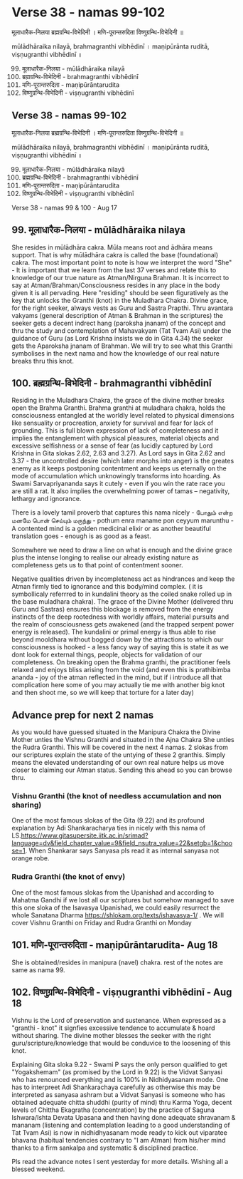 # Verse 38 - namas 99-102

मूलाधारैक-निलया ब्रह्मग्रन्थि-विभेदिनी ।
मणि-पूरान्तरुदिता विष्णुग्रन्थि-विभेदिनी ॥

mūlādhāraika nilayā, brahmagranthi vibhēdinī ।
maṇipūrānta ruditā, viṣṇugranthi vibhēdinī ॥

99. मूलाधारैक-निलया - mūlādhāraika nilayā
100. ब्रह्मग्रन्थि-विभेदिनी - brahmagranthi vibhēdinī
101. मणि-पूरान्तरुदिता - maṇipūrāntarudita
102. विष्णुग्रन्थि-विभेदिनी - viṣṇugranthi vibhēdinī

## Verse 38 - namas 99-102

मूलाधारैक-निलया ब्रह्मग्रन्थि-विभेदिनी । 
मणि-पूरान्तरुदिता विष्णुग्रन्थि-विभेदिनी ॥

mūlādhāraika nilayā, brahmagranthi vibhēdinī । 
maṇipūrānta ruditā, viṣṇugranthi vibhēdinī ॥

99. मूलाधारैक-निलया - mūlādhāraika nilayā
100. ब्रह्मग्रन्थि-विभेदिनी - brahmagranthi vibhēdinī
101. मणि-पूरान्तरुदिता - maṇipūrāntarudita
102. विष्णुग्रन्थि-विभेदिनी - viṣṇugranthi vibhēdinī

Verse 38 - namas 99 & 100 - Aug 17 

## 99. मूलाधारैक-निलया - mūlādhāraika nilaya 

She resides in mūlādhāra cakra. Mūla means root and ādhāra means support. That is why mūlādhāra cakra is called the base (foundational) cakra. The most important point to note is how we interpret the word "She" - It is important that we learn from the last 37 verses and relate this to knowledge of our true nature as Atman/Nirguna Brahman. It is incorrect to say at Atman/Brahman/Consciousness resides in any place in the body given it is all pervading. Here "residing" should be seen figuratively as the key that unlocks the Granthi (knot) in the Muladhara Chakra. Divine grace, for the right seeker, always vests as Guru and Sastra Prapthi. Thru avantara vakyams (general description of Atman & Brahman in the scriptures) the seeker gets a decent indrect hang (paroksha jnanam) of the concept and thru the study and contemplation of Mahavakyam (Tat Tvam Asi) under the guidance of Guru (as Lord Krishna insists we do in Gita 4.34) the seeker gets the Aparoksha jnanam of Brahman. We will try to see what this Granthi symbolises in the next nama and how the knowledge of our real nature breaks thru this knot.

## 100. ब्रह्मग्रन्थि-विभेदिनी - brahmagranthi vibhēdinī

Residing in the Muladhara Chakra, the grace of the divine mother breaks open the Brahma Granthi. Brahma granthi at muladhara chakra, holds the consciousness entangled at the worldly level related to physical dimensions like sensuality or procreation, anxiety for survival and fear for lack of grounding. This is full blown expression of lack of completeness and it implies the entanglement with physical pleasures, material objects and excessive selfishness or a sense of fear (as lucidly captured by Lord Krishna in Gita slokas 2.62, 2.63 and 3.27). As Lord says in Gita 2.62 and 3.37 - the uncontrolled desire (which later morphs into anger) is the greates enemy as it keeps postponing contentment and keeps us eternally on the mode of accumulation which unknowingly transforms into hoarding. As Swami Sarvapriyananda says it cutely - even if you win the rate race you are still a rat. It also implies the overwhelming power of tamas – negativity, lethargy and ignorance. 

There is a lovely tamil proverb that captures this nama nicely - போதும் என்ற மனமே பொன் செய்யும் மருந்து - pothum enra maname pon ceyyum marunthu - A contented mind is a golden medicinal elixir or as another beautiful translation goes - enough is as good as a feast. 

Somewhere we need to draw a line on what is enough and the divine grace plus the intense longing to realise our already existing nature as completeness gets us to that point of contentment sooner.

Negative qualities driven by incompleteness act as hindrances and keep the Atman firmly tied to ignorance and this body/mind complex. ( it is symbollicaly referrred to in kundalini theory as the coiled snake rolled up in the base muladhara chakra). The grace of the Divine Mother (delivered thru Guru and Sastras) ensures this blockage is removed from the energy instincts of the deep rootedness with worldly affairs, material pursuits and the realm of consciousness gets awakened (and the trapped serpent power energy is released). The kundalini or primal energy is thus able to rise beyond mooldhara without bogged down by the attractions to which our consciousness is hooked - a less fancy way of saying this is state it as we dont look for external things, people, objects for validation of our completeness. On breaking open the Brahma granthi, the practitioner feels relaxed and enjoys bliss arising from the void (and even this is prathibimba ananda - joy of the atman reflected in the mind, but if i introduce all that complication here some of you may actually tie me with another big knot and then shoot me, so we will keep that torture for a later day)

## Advance prep for next 2 namas 

As you would have guessed situated in the Manipura Chakra the Divine Mother unties the Vishnu Granthi and situated in the Ajna Chakra She unties the Rudra Granthi. This will be covered in the next 4 namas. 2 slokas from our scriptures explain the state of the untying of these 2 granthis.  Simply means the elevated understanding of our own real nature helps us move closer to claiming our Atman status. Sending this ahead so you can browse thru. 

### Vishnu Granthi (the knot of needless accumulation and non sharing) 

One of the most famous slokas of the Gita (9.22) and its profound explanation by Adi Shankaracharya ties in nicely with this nama of LS.https://www.gitasupersite.iitk.ac.in/srimad?language=dv&field_chapter_value=9&field_nsutra_value=22&setgb=1&choose=1. When Shankarar says Sanyasa pls read it as internal sanyasa not orange robe.

### Rudra Granthi (the knot of envy) 

One of the most famous slokas from the Upanishad and according to Mahatma Gandhi if we lost all our scriptures but somehow managed to save this one sloka of the Isavasya Upanishad, we could easily resurrect the whole Sanatana Dharma https://shlokam.org/texts/ishavasya-1/ . We will cover Vishnu Granthi on Friday and Rudra Granthi on Monday

## 101. मणि-पूरान्तरुदिता - maṇipūrāntarudita- Aug 18

She is obtained/resides in manipura (navel) chakra. rest of the notes are same as nama 99.

## 102. विष्णुग्रन्थि-विभेदिनी - viṣṇugranthi vibhēdinī - Aug 18

Vishnu is the Lord of preservation and sustenance. When expressed as a "granthi - knot" it signfies excessive tendence to accumulate & hoard without sharing. The divine mother blesses the seeker with the right guru/scripture/knowledge that would be conduvice to the loosening of this knot. 

Explaining Gita sloka 9.22 - Swami P says the only person qualified to get "Yogakshemam" (as promised by the Lord in 9.22) is the Vidvat Sanyasi who has renounced everything and is 100% in Nidhidyasanam mode. One has to interpreet Adi Shankarachaya carefully as otherwise this may be interpreted as sanyasa ashram but a Vidvat Sanyasi is someone who has obtained adequate chitta shuddhi (purity of mind) thru Karma Yoga, decent levels of Chittha Ekagratha (concentration) by the practice of Saguna Ishwara/Ishta Devata Upasana and then having done adequate shravanam & mananam (listening and contemplation leading to a good understanding of Tat Tvam Asi) is now in nidhidhyasanam mode ready to kick out viparatee bhavana (habitual tendencies contrary to "I am Atman) from his/her mind thanks to a firm sankalpa and systematic & disciplined practice.

Pls read the advance notes I sent yesterday for more details. Wishing all a blessed weekend.
